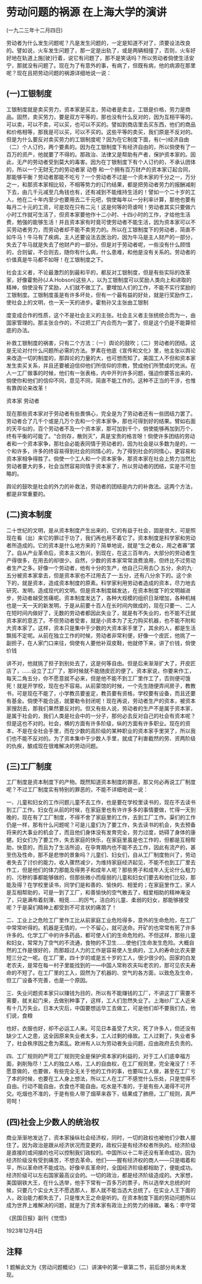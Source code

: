 # 劳动问题的祸源 在上海大学的演讲

 

(一九二三年十二月四日)

 

劳动者为什么发生问题呢？凡是发生问题的，一定是知道不对了，须要设法改良的。譬如说，火车发生问题了，那一定是出轨了，或是两辆相撞了，否则，火车好好地在轨道上施[驶]行着，说它有问题了，那不是笑话吗？所以劳动者倘使生活安宁，那就没有问题了。现在为了有意外的事，有病了，但既有病，他的病源在那里呢？现在且把劳动问题的祸源详细地说一说：

 

## (一)工银制度

工银制度就是卖买劳力，资本家是买主，劳动者是卖主，工银是价格，劳力是商品。固然，卖买劳力，要是双方平等的，那也没有什么反对的，因为互相平等的，可以卖，可以不卖，可以买，也可以不买的。譬如到商店里去买东西，他们的商品和价格相等，那我是可以买，可以不买的。这些平等的卖买，我们原是不反对的。但是为什么要反对卖买劳力的工银制度呢？因为在它制度下面，有(一)经济自由（二）个人订约，两个要素的。因为在工银制度下有经济自由的，所以倘使有了一百万的资产，他就要了不得的。那政治、法律又是帮助有产者，保护资本家的。因此，无产的劳动者受到莫大的毒害。因为在丁银制度下有个人订约的，不承认团体的，所以一个无财无力的劳动者家 动卷 和一个拥有百万财产的资本家订起合同，那能够平衡？劳动者那能不吃亏？一个劳动者不过是一个资木家的千分之一，万分之一，和那资本家相比较，不相等势力的订约结果，都是把劳动者劳力的报酬减削下去，由几千元减至几角钱也有，还有减到不能维持生活的！譬如一个二十岁的工人，他在二十年内至少也要用去二千元吧，倘使每年以一分利率计算，那他也要有每月二十元的工资，可是现在只有二元！这是何等的苛虐呵！劳动者其实只要做六小时工作就可生活了，但资本家要他作十二小时、十四小时的工作，才给他生活费，勉强的能够生活！并且资本家有时竟可使劳动者不能生活，因为资本家可以不买劳动者劳力，而劳动者却不能不卖劳力的。所以在工银制度下的劳动者，简直不如牛马！牛马有了疾病，主人还要设法去医治的，因为牛马是主人财产的一部分，失去了牛马就是失去了他财产的一部分。但是对于劳动者呢，一些没有什么顾惜的，合则留，不合则去，随你有什么病，什么患难，和他是没有关系的。劳动者的价值真是牛马都不如呀！在工银制度之下。

社会主义者，不论最激烈的到最和平的，都反对工银制度，但是有些实际的改革家，好像霍勃孙(J.A.Hobson)这些人，以为工银制度可以奖励人类向上和进取的精神，倘使没有了奖励，人们就不做工了。要增加人们的工作，不能不实行奖励的工银制度。工银制度虽是有许多坏处，但有一个最有益的好处，就是行奖励作工，使社会上的文明，也一天一天的进步。霍勃孙又主张由工银制

度变成合作的性质，这个不是社会主义的主张。社会主义者主张统统合而为一，由国家管理的。那主张合作的，不过把工厂内合而为一罢了，但是这个仍是不能算彻底的办法。

补救工银制度的祸害，只有二个方法：（一）舆论的鼓吹；（二）劳动者的团结。这是无论对付什么问题所必需的方法。罗素在他底《宣传和文化》里，他主张以舆论来改造一切的制度的，那舆论的力量的大，也可想而知了。美国工人不但和资本家发生卖买关系，并且还要被迫信仰他们所信仰的宗教，赞成他们所赞成的党派。在人一工厂做事的时候，他们有一张表格，内中开列许多问题，强迫你要答出来的，倘使你和他们的信仰不同，意见不同，简直不能工作的。这种不正当的干涉，也惟有靠舆论来改革！

 

资本家 劳动者

 

现在那些资本家对于劳动者有些畏惧心，完全是为了劳动者还有一些团结力罢了。劳动者合了几千个或是几万个去和一个资本家争，那也可得到好的结果。臂如右面的天平似的，百个劳动者不及一个资本家，那可加到千个，倘使能够再加到万个，终有平衡的可能了。“合则存，散则灭”，真是宝贵的格言呀！倘使许多团结的劳动者和一个资本家争，那社会必能表同情于劳动者的，因为社会是以多数为是的，一个和许多，许多的终容易得到社会的同情心的，为了得到社会的同情心，更容易和资本家相争得胜了。倘使一个工人和一个资本家争，那资本家在社会上势力当然比劳动者要大的多，社会当然容易同情于资本家了，所以劳动者的团结，实是不可忽略的。

舆论的鼓吹是社会的外力的补救法，劳动者的团结是内力的补救法。这两个方法，都是非常重要的。

 

## (二)资本制度

二十世纪的文明，是从资本制度产生出来的，它的有益于社会，固是很大，可是照现在看（出）来它的罪过于功了，我们再也用不着它了。资本制度是科学家和劳动者所造成的。它的资本是什么地方来的？简单地说，就是“生之者众，用之者寡”罢了。自从产业革命后，资本主义勃兴，到现在，在这三百年内，大部分的劳动者生产得很多，在用去的却很少。自然，少数的资本家常常浪费浪用，但终比不过劳动者生产之多。好像一个劳动者，他有十分的生产，他自己只用去〇·五分，余的九·五分被资本家拿去，但是资本家也不过用去了一·五分，还有八分余下的。这个余下的，就是资本，造成资本制度的原素。科学家利用劳动者造成的资本，尽力地去研究、发明，造成现代的文明。但是资本制度越发达，在资本制度下的文明越进步，劳动者越受苦痛呢。资本制度发达了，各种大规模的组织日渐增加，各种机械也是一天一天的新发明，于是从前要十百人在长时间内做成的，现在只要一、二人在短时间内做好了，无数的劳动者都因此失业了，就是有不失业的，也不能不迁就资本家的意志了。不但劳动者受害，就是小资本为了无力购买机器，也不能不附和大资本家了。这样，资本只是集中于少数的大资本家手里了，其余的人，都是生活飘摇不定呢。从前在独立工作的时候，劳动者非常利便，好像一个皮匠，他挑了一副担子，在人家门口来往，倘使有人要他补双皮鞋，他就停下来，讲了价钱，倘使价钱

讲不对，他就挑了担子到别处去了，这是何等自由。但是后来渐渐扩大了，开皮匠店了，……设立了工厂了，那时候就不能随皮匠的便了。资本家说，你要来作工，每天二角五分，你不愿意就不必来，但是他不能不到工厂里作工了，否则便可饿死！就是开学校，现在也不容易。从前蒙馆的时候，一个先生随便弄间房子，教教书，可是现在不能了，小学教员要鉴定，教员要有资格，学校要有设备，而且还要有基金。倘使不能合适，就要勒令封闭呢！现在再说，劳动者生产的资本，被资本家搜刮去，那我们果然要反对的。但又有些人说，劳动者的生产不是属于资本家，是属于社会的，我们人类是社会中的一分子，那何必去反对自己的社会有资本呢？但是这也不对的。社会，横的方面有许多阶级，纵的方面有许多职业。现在的资本，不是在全社会手里，而在少数的高阶级的某种职业的资本家手里哭了，所以我们也不能不反对的。为了资本集中于少数人手里，就成了利害截然的劳、资两阶级的仇疾，酿成现在很难解决的劳动问题。

 

## (三)工厂制度

工厂制度是资本制度下的产物。既然知道资本制度的罪恶，那又何必再说工厂制度呢？不过工厂制度实有特别的罪恶的，不能不详细地说一说：

一、儿童和妇女的工作问题儿童不去工作，也是要在学校里读书的，现在不去读书到工厂工作。妇女在从前的时候，在家庭里也有许许多多的事情要做，忙得一天到晚的，现在有了工厂制度，不得不舍了家庭里的工作，去到工厂工作。渠们的工作仍是一样，那有什么问题呢？可是儿童们为了要工作，失去读书的机会，失去预备将来的大事业的机会了，而且他们身体没有发育完全，劳力过度，妨碍了身体的康健。妇女们为了要工作，失去家庭的快乐，在家庭里虽是也工作的，但都是互相帮助，快意的，而且为了生活所迫，在孕育期内也不能不去工作，因此有流产的，甚至伤及性命，那不是悲惨的景象吗？儿童们、妇女们，自从工厂制度勃兴了，劳动者失去了讨价的能力，收入骤然减少，为维持家庭经济起见，不能不也到工厂里去作工，但是他们的体力那能及得男子和成年人呢？那些男子和成年人无论什么粗力的、污秽的事都能够做的，但那些微小而瘦弱的儿童和妇女们要去和他们比较，那能及得？在学校里读书，同学们是和善的、愉快的、相爱的；在家庭里作工，家人是互相帮助的，可是一到了工厂，和善愉快的空气散去了，相爱相助的精神淹没了，只是满布着刻薄、相竞……的厉气，洁白的儿童、柔弱的妇女，那能够接受呢？于是渠们精神上都受到不可言状的痛苦了！

二、工业上之危险工厂里作工比从前家庭工业危险得多，意外的生命危险，在工厂中常常听得的。机器是无情的，一个不留心，就可送命。开矿的也常常有死了许多许多的。化学工厂中的许多药品，都可使人们的生命危险的。不但这样，那些儿童和妇女，常常为了空气的不流通，食物的不卫生……使他们生命发生危险。大概自然的工作是很好的，而那超过人力的工作是容易使人生病的，工入的寿命比农夫要短三分之一呢。在工厂里，四十岁的或是五十岁的工人，很少很少的。田家的白发老农夫，是常在每一村子里能找到的一—中国人常称农夫叫老农的，那可见农夫寿命的不短了。在工厂里的工入，固然为了机器的、空气的各方面，以致危及生命，但工厂设备不完善，也是一个原因。

三、失业问题资本家只以赚钱为目的，所以有不能赚钱的工厂，不讲这丁厂需要不需要，就关起门来，去做别种事了，这样，工人们忽然失业了。上海纱厂工人近来有十几万失业。日本大灾后，中国要想运华工去做工，可是他们却不要我们去，他们说，食粮

也好，衣服也好，却不必运工人来。可见日本虽受了大灾，死了许多人，但还没有缺少工人之患，这全因原来失业者太多，工人过剩的缘故。工人过剩了，失业者多了，社会秩序因之愈为紊乱。欧洲有人以为劳动者失业问题，应由政府去负责的。

四、工厂规则的严苛工厂规则完全是保护资本家的利益的，对于工人们底幸福方面，剥削殆尽！工人的独立人格，工人的自由权，在工厂规则里，完全淹没了！不愿意做的，也要做，有些完全无关于他的工作的事，也要叫工人做，甚至在工厂亏了本的时候，也要在工人身上想法，所以工人在工厂不感觉什么乐处，只是觉得不自由。行动不能自由，衣食也不能自由。吃水是不准的，于是有些人渴得不可开交。吃烟也不准的，于是有些人带了烟草来吞下，结果成了肺痨。工厂规则，真严苛呵！

 

## (四)社会上少数人的统治权

商业渐渐地发达了，资本家操纵社会经济权，同时，一切的政权也被他们少数人握住了。因为政治是跟从经济状况而变更的，政权只是有经济权者所执的。经济阶级是直接的或间接的也可以控制我们政权的。中国所以十二年还没有革命成功，因为经济阶级没有受到痛苦，不想去革命。他们——握有经济权的商人——只是唱着和平，所以革命终不能成功。好像辛亥革命时，全国经济阶级都相助了，便能成功。经济阶级可以左右国家最高议会的。一切的政治，都是经济阶级造成的。大家想，美国钢铁大王，在什么选举，他手下常有一百多万的票子，所以选举大总统的时候，只要几个实业大王不愿选那人，那人就不能当选大总统了。在实业人王下面的人，政治能力都失去了，只是惟大王之命是听的。在资本制度下面的劳动问题所以成为世界上难解决的问题，就是为了资本家有政治上的势力的缘故。署名：李守常

《民国日报》副刊《觉悟》

1923年12月4日

 

## 注释
1 题解此文为《劳动问题概论》（二）讲演中的第一章第二节，前后部分尚未发现。
